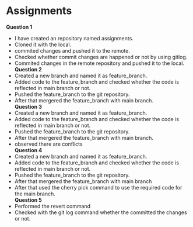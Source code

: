    # Assignments #
   **Question 1**
   - I have created an repository named assignments.
   - Cloned it with the local.
   - commited changes and pushed it to the remote.
- Checked whether commit changes are happened or not by using gitlog.
 - Commited changes in the remote repository and pushed it to the local.
<br>**Question 2**</br>
 - Created a new branch and named it as feature_branch.
 - Added code to the feature_branch and checked whether the code is reflected in main branch or not.
 - Pushed the feature_branch to the git repository.
 - After that mergered the feature_branch with main branch.
<br>**Question 3**</br> 
  - Created a new branch and named it as feature_branch.
 - Added code to the feature_branch and checked whether the code is reflected in main branch or not.
 - Pushed the feature_branch to the git repository.
 - After that mergered the feature_branch with main branch.
 - observed there are conflicts
<br>**Question 4**</br>
-  Created a new branch and named it as feature_branch.
 - Added code to the feature_branch and checked whether the code is reflected in main branch or not.
 - Pushed the feature_branch to the git repository.
 - After that mergered the feature_branch with main branch
 - After that used the cherry pick command to use the required code for the main branch.
<br>**Question 5**</br> 
- Performed the revert command
- Checked with the git log command whether the committed the changes or not.








